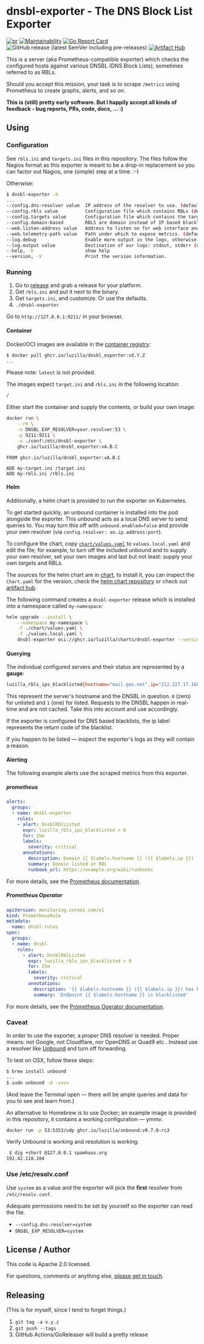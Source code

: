 # dnsbl-exporter - The DNS Block List Exporter

[![pr](https://github.com/Luzilla/dnsbl_exporter/actions/workflows/pr.yml/badge.svg)](https://github.com/Luzilla/dnsbl_exporter/actions/workflows/pr.yml) [![Maintainability](https://api.codeclimate.com/v1/badges/31b95e6c679f60e30bea/maintainability)](https://codeclimate.com/github/Luzilla/dnsbl_exporter/maintainability) [![Go Report Card](https://goreportcard.com/badge/github.com/Luzilla/dnsbl_exporter)](https://goreportcard.com/report/github.com/Luzilla/dnsbl_exporter) ![GitHub release (latest SemVer including pre-releases)](https://img.shields.io/github/v/release/Luzilla/dnsbl_exporter?include_prereleases&style=social) [![Artifact Hub](https://img.shields.io/endpoint?url=https://artifacthub.io/badge/repository/luzilla)](https://artifacthub.io/packages/helm/luzilla/dnsbl-exporter)

This is a server (aka Prometheus-compatible exporter) which checks the configured hosts against various DNSBL (DNS Block Lists), sometimes referred to as RBLs.

Should you accept this mission, your task is to scrape `/metrics` using Prometheus to create graphs, alerts, and so on.

**This is (still) pretty early software. But I happily accept all kinds of feedback - bug reports, PRs, code, docs, ... :)**

## Using

### Configuration

See `rbls.ini` and `targets.ini` files in this repository. The files follow the Nagios format as this exporter is meant to be a drop-in replacement so you can factor out Nagios, one (simple) step at a time. :-)

Otherwise:

```sh
$ dnsbl-exporter -h
...
--config.dns-resolver value  IP address of the resolver to use. (default: "127.0.0.1:53")
--config.rbls value          Configuration file which contains RBLs (default: "./rbls.ini")
--config.targets value       Configuration file which contains the targets to check. (default: "./targets.ini")
--config.domain-based        RBLS are domain instead of IP based blacklists (default: false)
--web.listen-address value   Address to listen on for web interface and telemetry. (default: ":9211")
--web.telemetry-path value   Path under which to expose metrics. (default: "/metrics")
--log.debug                  Enable more output in the logs, otherwise INFO.
--log.output value           Destination of our logs: stdout, stderr (default: "stdout")
--help, -h                   show help
--version, -V                Print the version information.
```

### Running

 1. Go to [release](https://github.com/Luzilla/dnsbl_exporter/releases) and grab a release for your platform.
 1. Get `rbls.ini` and put it next to the binary.
 1. Get `targets.ini`, and customize. Or use the defaults.
 1. `./dnsbl-exporter`

 Go to `http://127.0.0.1:9211/` in your browser.

#### Container

Docker/OCI images are available in the [container registry](https://github.com/orgs/Luzilla/packages?repo_name=dnsbl_exporter):

```sh
$ docker pull ghcr.io/luzilla/dnsbl_exporter:vX.Y.Z
...
```

Please note: `latest` is not provided.

The images expect `target.ini` and `rbls.ini` in the following location:

```sh
/
```

Either start the container and supply the contents, or build your own image:

```sh
docker run \
    --rm \
    -e DNSBL_EXP_RESOLVER=your.resolver:53 \
    -p 9211:9211 \
    -v ./conf:/etc/dnsbl-exporter \
    ghcr.io/luzilla/dnsbl_exporter:vA.B.C
```

```docker
FROM ghcr.io/luzilla/dnsbl_exporter:vA.B.C

ADD my-target.ini /target.ini
ADD my-rbls.ini /rbls.ini
```

#### Helm

Additionally, a helm chart is provided to run the exporter on Kubernetes.

To get started quickly, an unbound container is installed into the pod alongside the exporter. This unbound acts as a local DNS server to send queries to. You may turn this off with `unbound.enabled=false` and provide your own resolver (via `config.resolver: an.ip.address:port`).

To configure the chart, copy [`chart/values.yaml`](chart/values.yaml) to `values.local.yaml` and edit the file; for example, to turn off the included unbound and to supply your own resolver, set your own images and last but not least: supply your own _targets_ and RBLs. 

The sources for the helm chart are in [chart](./chart/), to install it, you can inspect the `Chart.yaml` for the version, check the [helm chart repository](https://github.com/orgs/Luzilla/packages/container/package/charts%2Fdnsbl-exporter) or check out [artifact hub](https://artifacthub.io/packages/helm/luzilla/dnsbl-exporter).

The following command creates a `dnsbl-exporter` release which is installed into a namespace called `my-namespace`:

```sh
helm upgrade --install \
    --namespace my-namespace \
    -f ./chart/values.yaml \
    -f ./values.local.yaml \
    dnsbl-exporter oci://ghcr.io/luzilla/charts/dnsbl-exporter --version 0.1.0
```

#### Querying

The individual configured servers and their status are represented by a **gauge**:

```sh
luzilla_rbls_ips_blacklisted{hostname="mail.gmx.net",ip="212.227.17.168",rbl="ix.dnsbl.manitu.net"} 0
```

This represent the server's hostname and the DNSBL in question. `0` (zero) for unlisted and `1` (one) for listed.
Requests to the DNSBL happen in real-time and are not cached. Take this into account and use accordingly.

If the exporter is configured for DNS based blacklists, the ip label represents the return code of the blacklist.

If you happen to be listed — inspect the exporter's logs as they will contain a reason.

#### Alerting

The following example alerts use the scraped metrics from this exporter.

##### prometheus

```yaml
alerts:
  groups:
  - name: dnsbl-exporter
    rules:
    - alert: DnsblRblListed
      expr: luzilla_rbls_ips_blacklisted > 0
      for: 15m
      labels:
        severity: critical
      annotations:
        description: Domain {{ $labels.hostname }} ({{ $labels.ip }}) listed at {{ $labels.rbl }}
        summary: Domain listed at RBL
        runbook_url: https://example.org/wiki/runbooks
```

For more details, see the [Prometheus documentation](https://prometheus.io/docs/prometheus/latest/configuration/alerting_rules/).

##### Prometheus Operator

```yaml
apiVersion: monitoring.coreos.com/v1
kind: PrometheusRule
metadata:
  name: dnsbl-rules
spec:
  groups:
  - name: dnsbl
    rules:
      - alert: DnsblRblListed
        expr: luzilla_rbls_ips_blacklisted > 0
        for: 15m
        labels:
          severity: critical
        annotations:
          description: '{{ $labels.hostname }} ({{ $labels.ip }}) has been blacklisted in {{ $labels.rbl }} for more than 15 minutes.'
          summary: 'Endpoint {{ $labels.hostname }} is blacklisted'
```

For more details, see the [Prometheus Operator documentation](https://prometheus-operator.dev/docs/user-guides/alerting/).

### Caveat

In order to use the exporter, a _proper_ DNS resolver is needed. Proper means: not Google, not Cloudflare, nor OpenDNS or Quad9 etc..
Instead use a resolver like [Unbound](https://github.com/NLnetLabs/unbound) and turn off forwarding.

To test on OSX, follow these steps:

```sh
$ brew install unbound
...
$ sudo unbound -d -vvvv
```

(And leave the Terminal open — there will be ample queries and data for you to see and learn from.)

An alternative to Homebrew is to use Docker; an example image is provided in this repository, it
contains a working configuration — ymmv.

```sh
docker run -p 53:5353/udp ghcr.io/luzilla/unbound:v0.7.0-rc3
```

Verify Unbound is working and resolution is working:

```sh
 $ dig +short @127.0.0.1 spamhaus.org
192.42.118.104
```

### Use /etc/resolv.conf

Use `system` as a value and the exporter will pick the **first** resolver from `/etc/resolv.conf`.

Adequate permissions need to be set by yourself so the exporter can read the file.

- `--config.dns-resolver=system`
- `DNSBL_EXP_RESOLVER=system`

## License / Author

This code is Apache 2.0 licensed.

For questions, comments or anything else, [please get in touch](https://www.luzilla-capital.com).

## Releasing

(This is for myself, since I tend to forget things.)

 1. `git tag -a x.y.z`
 1. `git push --tags`
 1. GitHub Actions/GoReleaser will build a pretty release
